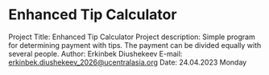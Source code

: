 # Enhanced Tip Calculator
Project Title: Enhanced Tip Calculator
Project description: Simple program for determining payment with tips. The payment can be divided equally with several people.
Author: Erkinbek Diushekeev E-mail: erkinbek.diushekeev_2026@ucentralasia.org
Date: 24.04.2023 Monday
